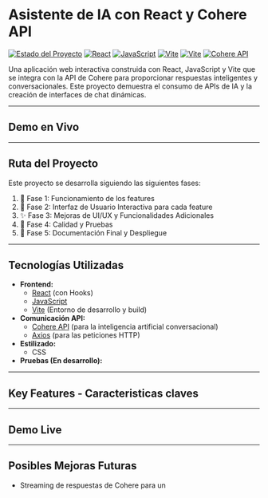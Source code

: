 # Asistente de IA con React y Cohere API

[![Estado del Proyecto](https://img.shields.io/badge/Estado-En%20desarrollo-yellowgreen)](https://github.com/TU_USUARIO/TU_REPOSITORIO)
[![React](https://img.shields.io/badge/React-gray?logo=react)](https://reactjs.org/)
[![JavaScript](https://img.shields.io/badge/JavaScript-gray?logo=javascript)](https://www.typescriptlang.org/)
[![Vite](https://img.shields.io/badge/Vite-gray?logo=vite)](https://vitejs.dev/)
[![Vite](https://img.shields.io/badge/Axios-gray?logo=axios)](https://vitejs.dev/)
[![Cohere API](https://img.shields.io/badge/Cohere%20API-Integrada-orange)](https://cohere.com/)

<!-- Reemplaza TU_USUARIO/TU_REPOSITORIO con tu información -->
<!-- Puedes añadir más badges según las tecnologías que uses -->

Una aplicación web interactiva construida con React, JavaScript y Vite que se integra con la API de Cohere para proporcionar respuestas inteligentes y conversacionales. Este proyecto demuestra el consumo de APIs de IA y la creación de interfaces de chat dinámicas.

<!-- 🖼️ **[ESPACIO PARA UN GIF O SCREENSHOT PRINCIPAL DEL PROYECTO]** -->
<!-- Ejemplo: <p align="center"><img src="./docs/demo.gif" alt="Demo del Asistente IA" width="700"/></p> -->
---
## Demo en Vivo

<!-- 🔗 **[ENLACE A TU PROYECTO DESPLEGADO AQUÍ CUANDO ESTÉ LISTO]** -->
<!-- Ejemplo: [https://mi-asistente-cohere.vercel.app/](https://mi-asistente-cohere.vercel.app/) -->
---

## Ruta del Proyecto

Este proyecto se desarrolla siguiendo las siguientes fases:

1.  🚀 Fase 1: Funcionamiento de los features
2.  💬 Fase 2: Interfaz de Usuario Interactiva para cada feature
3.  ✨ Fase 3: Mejoras de UI/UX y Funcionalidades Adicionales
4.  🧪 Fase 4: Calidad y Pruebas
5.  📄 Fase 5: Documentación Final y Despliegue

---

## Tecnologías Utilizadas

*   **Frontend:**
    *   [React](https://reactjs.org/) (con Hooks)
    *   [JavaScript]([https://www.typescriptlang.org/](https://developer.mozilla.org/es/docs/Web/JavaScript))
    *   [Vite](https://vitejs.dev/) (Entorno de desarrollo y build)
*   **Comunicación API:**
    *   [Cohere API](https://cohere.com/) (para la inteligencia artificial conversacional)
    *   [Axios](https://axios-http.com/) (para las peticiones HTTP)
*   **Estilizado:**
    *   CSS 
*   **Pruebas (En desarrollo):**
    

---

## Key Features - Caracteristicas claves 

---

## Demo Live

---

## Posibles Mejoras Futuras

*   Streaming de respuestas de Cohere para un
